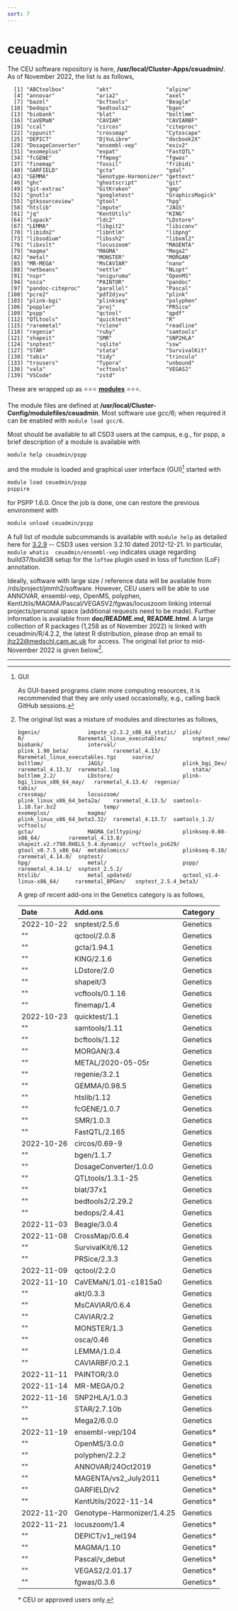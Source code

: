 ```yaml
---
sort: 7
---
```


# ceuadmin

The CEU software repository is here, **/usr/local/Cluster-Apps/ceuadmin/**. As of November 2022, the list is as follows,

```
  [1] "ABCtoolbox"          "akt"                 "alpine"
  [4] "annovar"             "aria2"               "axel"
  [7] "bazel"               "bcftools"            "Beagle"
 [10] "bedops"              "bedtools2"           "bgen"
 [13] "biobank"             "blat"                "boltlmm"
 [16] "CaVEMaN"             "CAVIAR"              "CAVIARBF"
 [19] "ccal"                "circos"              "citeproc"
 [22] "cppunit"             "crossmap"            "Cytoscape"
 [25] "DEPICT"              "DjVuLibre"           "docbook2X"
 [28] "DosageConverter"     "ensembl-vep"         "exiv2"
 [31] "exomeplus"           "expat"               "FastQTL"
 [34] "fcGENE"              "ffmpeg"              "fgwas"
 [37] "finemap"             "fossil"              "fribidi"
 [40] "GARFIELD"            "gcta"                "gdal"
 [43] "GEMMA"               "Genotype-Harmonizer" "gettext"
 [46] "ghc"                 "ghostscript"         "git"
 [49] "git-extras"          "GitKraken"           "gmp"
 [52] "gnutls"              "googletest"          "GraphicsMagick"
 [55] "gtksourceview"       "gtool"               "hpg"
 [58] "htslib"              "impute"              "JAGS"
 [61] "jq"                  "KentUtils"           "KING"
 [64] "lapack"              "ldc2"                "LDstore"
 [67] "LEMMA"               "libgit2"             "libiconv"
 [70] "libidn2"             "libntlm"             "libpng"
 [73] "libsodium"           "libssh2"             "libxml2"
 [76] "libxslt"             "locuszoom"           "MAGENTA"
 [79] "magma"               "MAGMA"               "Mega2"
 [82] "metal"               "MONSTER"             "MORGAN"
 [85] "MR-MEGA"             "MsCAVIAR"            "nano"
 [88] "netbeans"            "nettle"              "NLopt"
 [91] "nspr"                "oniguruma"           "OpenMS"
 [94] "osca"                "PAINTOR"             "pandoc"
 [97] "pandoc-citeproc"     "parallel"            "Pascal"
[100] "pcre2"               "pdf2djvu"            "plink"
[103] "plink-bgi"           "plinkseq"            "polyphen"
[106] "poppler"             "proj"                "PRSice"
[109] "pspp"                "qctool"              "qpdf"
[112] "QTLtools"            "quicktest"           "R"
[115] "raremetal"           "rclone"              "readline"
[118] "regenie"             "ruby"                "samtools"
[121] "shapeit"             "SMR"                 "SNP2HLA"
[124] "snptest"             "sqlite"              "ssw"
[127] "STAR"                "stata"               "SurvivalKit"
[130] "tabix"               "tidy"                "trinculo"
[133] "trousers"            "Typora"              "unbound"
[136] "vala"                "vcftools"            "VEGAS2"
[139] "VSCode"              "zstd"
```

These are wrapped up as :star::star::star: **[modules](https://modules.readthedocs.io/en/latest/index.html)** :star::star::star:.

The module files are defined at **/usr/local/Cluster-Config/modulefiles/ceuadmin**. Most software use gcc/6; when required it can be enabled with `module load gcc/6`.

Most should be available to all CSD3 users at the campus, e.g., for pspp, a brief description of a module is available with

```bash
module help ceuadmin/pspp
```

and the module is loaded and graphical user interface (GUI)[^gui] started with

```bash
module load ceuadmin/pspp
psppire
```

for PSPP 1.6.0. Once the job is done, one can restore the previous environment with

```bash
module unload ceuadmin/pspp
```

A full list of module subcommands is available with `module help` as detailed here for 
[3.2.9](https://linux.die.net/man/4/modulefile) -- CSD3 uses version 3.2.10 dated 2012-12-21. In particular, `module whatis 
ceuadmin/ensembl-vep` indicates usage regarding build37/build38 setup for the `loftee` plugin used in loss of function (LoF) 
annotation.

Ideally, software with large size / reference data will be available from /rds/project/jmmh2/software. However, CEU users will be able to use 
ANNOVAR, ensembl-vep, OpenMS, polyphen, KentUtils/MAGMA/Pascal/VEGASV2/fgwas/locuszoom linking internal projects/personal space (additional requests 
need to be made). Further information is avaiiable from **doc/README.md, README.html**. A large collection of R packages (1,258 as of November 2022) 
is linked with ceuadmin/R/4.2.2, the latest R distribution, please drop an email to <jhz22@medschl.cam.ac.uk> for access. The original list prior to 
mid-November 2022 is given below[^original].

---

[^original]:
    The original list was a mixture of modules and directories as follows,

    ```
    bgenix/               impute_v2.3.2_x86_64_static/  plink/                        R/                 Raremetal_linux_executables/        snptest_new/
    biobank/              interval/                     plink_1.90_beta/              raremetal_4.13/    Raremetal_linux_executables.tgz     source/
    boltlmm/              JAGS/                         plink_bgi_Dev/                raremetal_4.13.3/  raremetal.log                       stata/
    boltlmm_2.2/          LDstore/                      plink-bgi_linux_x86_64_may/   raremetal_4.13.4/  regenie/                            tabix/
    crossmap/             locuszoom/                    plink_linux_x86_64_beta2a/    raremetal_4.13.5/  samtools-1.10.tar.bz2               temp/
    exomeplus/            magma/                        plink_linux_x86_64_beta3.32/  raremetal_4.13.7/  samtools_1.2/                       vcftools/
    gcta/                 MAGMA_Celltyping/             plinkseq-0.08-x86_64/         raremetal_4.13.8/  shapeit.v2.r790.RHELS_5.4.dynamic/  vcftools_ps629/
    gtool_v0.7.5_x86_64/  metabolomics/                 plinkseq-0.10/                raremetal_4.14.0/  snptest/
    hpg/                  metal/                        pspp/                         raremetal_4.14.1/  snptest_2.5.2/
    htslib/               metal_updated/                qctool_v1.4-linux-x86_64/     raremetal_BPGen/   snptest_2.5.4_beta3/
    ```

    A grep of recent add-ons in the Genetics category is as follows,

    | Date       | Add.ons                    | Category            |
    | :--------- | :------------------------- | :------------------ |
    | 2022-10-22 | snptest/2.5.6              | Genetics            |
    | ""         | qctool/2.0.8               | Genetics            |
    | ""         | gcta/1.94.1                | Genetics            |
    | ""         | KING/2.1.6                 | Genetics            |
    | ""         | LDstore/2.0                | Genetics            |
    | ""         | shapeit/3                  | Genetics            |
    | ""         | vcftools/0.1.16            | Genetics            |
    | ""         | finemap/1.4                | Genetics            |
    | 2022-10-23 | quicktest/1.1              | Genetics            |
    | ""         | samtools/1.11              | Genetics            |
    | ""         | bcftools/1.12              | Genetics            |
    | ""         | MORGAN/3.4                 | Genetics            |
    | ""         | METAL/2020-05-05r          | Genetics[^metal]    |
    | ""         | regenie/3.2.1              | Genetics            |
    | ""         | GEMMA/0.98.5               | Genetics[^gemma]    |
    | ""         | htslib/1.12                | Genetics            |
    | ""         | fcGENE/1.0.7               | Genetics[^fcgene]   |
    | ""         | SMR/1.0.3                  | Genetics            |
    | ""         | FastQTL/2.165              | Genetics            |
    | 2022-10-26 | circos/0.69-9              | Genetics            |
    | ""         | bgen/1.1.7                 | Genetics            |
    | ""         | DosageConverter/1.0.0      | Genetics            |
    | ""         | QTLtools/1.3.1-25          | Genetics[^qtltools] |
    | ""         | blat/37x1                  | Genetics            |
    | ""         | bedtools2/2.29.2           | Genetics            |
    | ""         | bedops/2.4.41              | Genetics            |
    | 2022-11-03 | Beagle/3.0.4               | Genetics            |
    | 2022-11-08 | CrossMap/0.6.4             | Genetics            |
    | ""         | SurvivalKit/6.12           | Genetics            |
    | ""         | PRSice/2.3.3               | Genetics            |
    | 2022-11-09 | qctool/2.2.0               | Genetics            |
    | 2022-11-10 | CaVEMaN/1.01-c1815a0       | Genetics            |
    | ""         | akt/0.3.3                  | Genetics            |
    | ""         | MsCAVIAR/0.6.4             | Genetics            |
    | ""         | CAVIAR/2.2                 | Genetics            |
    | ""         | MONSTER/1.3                | Genetics            |
    | ""         | osca/0.46                  | Genetics            |
    | ""         | LEMMA/1.0.4                | Genetics[^lemma]    |
    | ""         | CAVIARBF/0.2.1             | Genetics            |
    | 2022-11-11 | PAINTOR/3.0                | Genetics            |
    | 2022-11-14 | MR-MEGA/0.2                | Genetics            |
    | 2022-11-16 | SNP2HLA/1.0.3              | Genetics            |
    | ""         | STAR/2.7.10b               | Genetics            |
    | ""         | Mega2/6.0.0                | Genetics            |
    | 2022-11-19 | ensembl-vep/104            | Genetics\*          |
    | ""         | OpenMS/3.0.0               | Genetics\*[^OpenMS] |
    | ""         | polyphen/2.2.2             | Genetics\*          |
    | ""         | ANNOVAR/24Oct2019          | Genetics\*          |
    | ""         | MAGENTA/vs2_July2011       | Genetics\*          |
    | ""         | GARFIELD/v2                | Genetics\*          |
    | ""         | KentUtils/2022-11-14       | Genetics\*          |
    | 2022-11-20 | Genotype-Harmonizer/1.4.25 | Genetics            |
    | 2022-11-21 | locuszoom/1.4              | Genetics\*[^lz]     |
    | ""         | DEPICT/v1_rel194           | Genetics\*          |
    | ""         | MAGMA/1.10                 | Genetics\*          |
    | ""         | Pascal/v_debut             | Genetics\*          |
    | ""         | VEGAS2/2.01.17             | Genetics\*          |
    | ""         | fgwas/0.3.6                | Genetics\*          |

    \* CEU or approved users only.

[^gui]: GUI

    As GUI-based programs claim more computing resources, it is recommended that they are only used occasionally, e.g., calling back GitHub sessions.

[^metal]: Notes on METAL 2020-05-05r

    This version has options EFFECT_PRINT_PRECISION and STDERR_PRINT_PRECISION (both with default 4) to enable many decimal places.

    The letter `r` as in `2020-05-05r` indicates a replacement of functions in `libsrc/MathStats.cpp` to ensure generality -- [details](files/complaint.pdf) have also been posted to the GitHub page, [https://github.com/statgen/METAL/issues/24](https://github.com/statgen/METAL/issues/24).

    ```
    FATAL ERROR -
    a too large, ITMAX too small in gamma countinued fraction (gcf)

    so the -1.info file could not be generated.
    ```

[^gemma]: Note on compiling from source

    A considerably smaller (1,097,256 vs 22,721,624) executable, /usr/local/Cluster-Apps/ceuadmin/GEMMA/0.98.5/bin, is generated under CSD3 but the original distribution is used by default.

    ```bash
    module load openblas/0.2.15
    make
    ```

[^fcgene]: Alternative site

    See [https://github.com/dr-roshyara/fcgene](https://github.com/dr-roshyara/fcgene)

[^qtltools]: The long version number is 1.3.1-25-g6e49f85f20.

[^lemma]: The documentation indicates a requirement of gcc/9.4, boost/1.78, OpenMP/3.1 and/or Intel MKL Library 2019 Update 1 but it is possible to proceed with gcc/11, cmake-3.19.7-gcc-5.4-5gbsejo, boost-1.66.0-gcc-5.4.0-slpq3un, ceuadmin/bgen/1.1.7.

[^OpenMS]: When the OpenMS module is loaded, pyopenms and alphapept also become available.

[^lz]: locuszoom

    The version adds chromosome X data and will have options using INTERVAL data.

